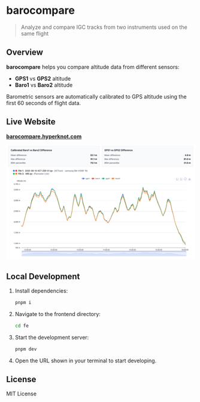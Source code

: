 # barocompare

> Analyze and compare IGC tracks from two instruments used on the same flight

## Overview

**barocompare** helps you compare altitude data from different sensors:

- **GPS1** vs **GPS2** altitude
- **Baro1** vs **Baro2** altitude

Barometric sensors are automatically calibrated to GPS altitude using the first 60 seconds of flight data.

## Live Website

**[barocompare.hyperknot.com](https://barocompare.hyperknot.com)**

![screenshot](screenshot.png)

## Local Development

1. Install dependencies:
   ```bash
   pnpm i
   ```

2. Navigate to the frontend directory:
   ```bash
   cd fe
   ```

3. Start the development server:
   ```bash
   pnpm dev
   ```

4. Open the URL shown in your terminal to start developing.

## License

MIT License

